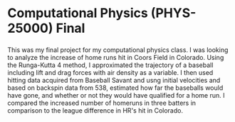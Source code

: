 # Computational Physics (PHYS-25000) Final
### 
This was my final project for my computational physics class. I was looking to analyze the increase of home runs hit in Coors Field in Colorado.
Using the Runga-Kutta 4 method, I approximated the trajectory of a baseball including lift and drag forces with air density as a variable.
I then used hitting data acquired from Baseball Savant and usng initial velocities and based on backspin data from 538, estimated how far the baseballs would have gone, and whether or not they would have qualified for a home run.
I compared the increased number of homeruns in three batters in comparison to the league difference in HR's hit in Colorado.
